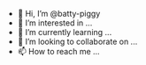 - 👋 Hi, I’m @batty-piggy
- 👀 I’m interested in ...
- 🌱 I’m currently learning ...
- 💞️ I’m looking to collaborate on ...
- 📫 How to reach me ...

<!---
batty-piggy/batty-piggy is a ✨ special ✨ repository because its `README.md` (this file) appears on your GitHub profile.
You can click the Preview link to take a look at your changes.
--->

